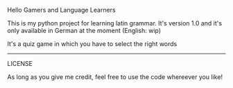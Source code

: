 Hello Gamers and Language Learners

This is my python project for learning latin grammar.
It's version 1.0 and it's only available in German at the moment (English: wip)

It's a quiz game in which you have to select the right words

----------------
LICENSE 

As long as you give me credit, feel free to use the code whereever you like!
